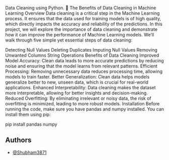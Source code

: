 Data Cleaning using Python.
🧹 The Benefits of Data Cleaning in Machine Learning
Overview
Data cleaning is a critical step in the Machine Learning process. It ensures that the data used for training models is of high quality, which directly impacts the accuracy and reliability of the predictions. In this project, we will explore the importance of data cleaning and demonstrate how it can improve the performance of Machine Learning models. We'll walk through five simple yet essential steps of data cleaning:

Detecting Null Values
Deleting Duplicates
Imputing Null Values
Removing Unwanted Columns
String Operations
Benefits of Data Cleaning
Improved Model Accuracy: Clean data leads to more accurate predictions by reducing noise and ensuring that the model learns from relevant patterns.
Efficient Processing: Removing unnecessary data reduces processing time, allowing models to train faster.
Better Generalization: Clean data helps models generalize better to new, unseen data, which is crucial for real-world applications.
Enhanced Interpretability: Data cleaning makes the dataset more interpretable, allowing for better insights and decision-making.
Reduced Overfitting: By eliminating irrelevant or noisy data, the risk of overfitting is minimized, leading to more robust models.
Installation
Before running the code, make sure you have pandas and numpy installed. You can install them using pip:

pip install pandas numpy


## Authors

- [@Shubham3871](https://github.com/Shubham3871)
